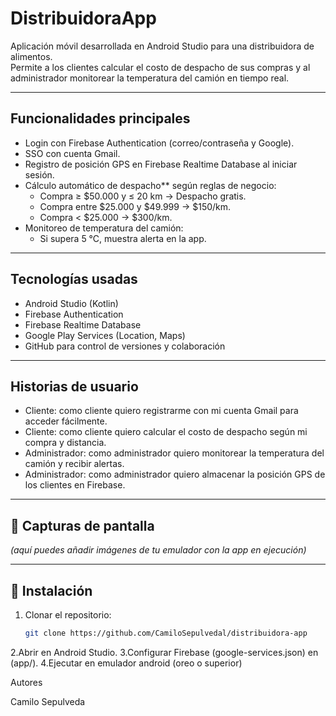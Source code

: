 # DistribuidoraApp

Aplicación móvil desarrollada en Android Studio para una distribuidora de alimentos.  
Permite a los clientes calcular el costo de despacho de sus compras y al administrador monitorear la temperatura del camión en tiempo real.  

---

##  Funcionalidades principales
- Login con Firebase Authentication (correo/contraseña y Google).
- SSO con cuenta Gmail.
- Registro de posición GPS en Firebase Realtime Database al iniciar sesión.
- Cálculo automático de despacho** según reglas de negocio:
  - Compra ≥ $50.000 y ≤ 20 km → Despacho gratis.
  - Compra entre $25.000 y $49.999 → $150/km.
  - Compra < $25.000 → $300/km.
- Monitoreo de temperatura del camión:
  - Si supera 5 °C, muestra alerta en la app.

---

## Tecnologías usadas
- Android Studio (Kotlin)
- Firebase Authentication
- Firebase Realtime Database
- Google Play Services (Location, Maps)
- GitHub para control de versiones y colaboración

---

## Historias de usuario
- Cliente: como cliente quiero registrarme con mi cuenta Gmail para acceder fácilmente.  
- Cliente: como cliente quiero calcular el costo de despacho según mi compra y distancia.  
- Administrador: como administrador quiero monitorear la temperatura del camión y recibir alertas.  
- Administrador: como administrador quiero almacenar la posición GPS de los clientes en Firebase.

---

## 📸 Capturas de pantalla
*(aquí puedes añadir imágenes de tu emulador con la app en ejecución)*

---

## 📂 Instalación
1. Clonar el repositorio:
   ```bash
   git clone https://github.com/CamiloSepulvedal/distribuidora-app

  2.Abrir en Android Studio.
  3.Configurar Firebase  (google-services.json) en (app/).
  4.Ejecutar en emulador android (oreo o superior)

  Autores

  Camilo Sepulveda
